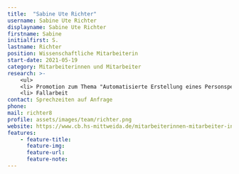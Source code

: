 ```yaml
---
title:  "Sabine Ute Richter"
username: Sabine Ute Richter
displayname: Sabine Ute Richter
firstname: Sabine
initialfirst: S.
lastname: Richter
position: Wissenschaftliche Mitarbeiterin
start-date: 2021-05-19
category: Mitarbeiterinnen und Mitarbeiter
research: >- 
    <ul>
    <li> Promotion zum Thema "Automatisierte Erstellung eines Personspezifischen Rigs für die Identifizierung von Personen in Videomaterial"
    <li> Fallarbeit
contact: Sprechzeiten auf Anfrage
phone:
mail: richter8
profile: assets/images/team/richter.png
website: https://www.cb.hs-mittweida.de/mitarbeiterinnen-mitarbeiter-in-ihren-fachgruppen/richter-sabine-ute/
features:
    - feature-title: 
      feature-img: 
      feature-url: 
      feature-note: 
---
```

